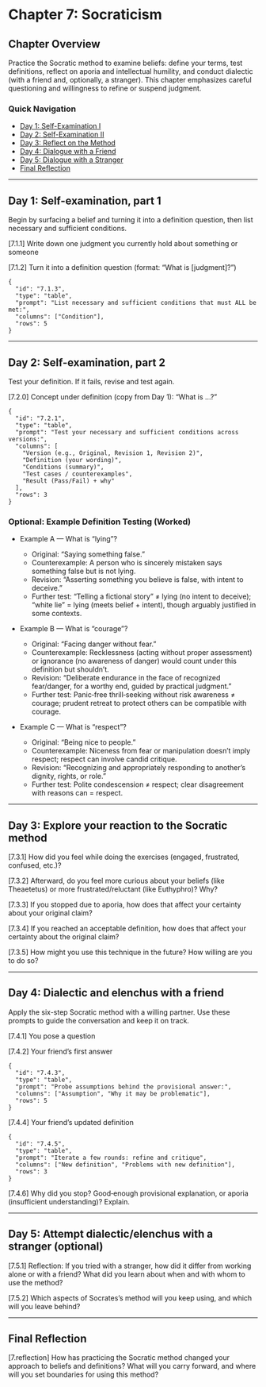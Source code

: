 # Chapter 7: Socraticism

## Chapter Overview
Practice the Socratic method to examine beliefs: define your terms, test definitions, reflect on aporia and intellectual humility, and conduct dialectic (with a friend and, optionally, a stranger). This chapter emphasizes careful questioning and willingness to refine or suspend judgment.

### Quick Navigation
- [Day 1: Self-Examination I](socraticism#day-1)
- [Day 2: Self-Examination II](socraticism#day-2)
- [Day 3: Reflect on the Method](socraticism#day-3)
- [Day 4: Dialogue with a Friend](socraticism#day-4)
- [Day 5: Dialogue with a Stranger](socraticism#day-5)
- [Final Reflection](socraticism#final-reflection)

---

## Day 1: Self-examination, part 1

Begin by surfacing a belief and turning it into a definition question, then list necessary and sufficient conditions.

[7.1.1] Write down one judgment you currently hold about something or someone

[7.1.2] Turn it into a definition question (format: “What is [judgment]?”)

```qa
{
  "id": "7.1.3",
  "type": "table",
  "prompt": "List necessary and sufficient conditions that must ALL be met:",
  "columns": ["Condition"],
  "rows": 5
}
```

---

## Day 2: Self-examination, part 2

Test your definition. If it fails, revise and test again.

[7.2.0] Concept under definition (copy from Day 1): “What is …?”

```qa
{
  "id": "7.2.1",
  "type": "table",
  "prompt": "Test your necessary and sufficient conditions across versions:",
  "columns": [
    "Version (e.g., Original, Revision 1, Revision 2)",
    "Definition (your wording)",
    "Conditions (summary)",
    "Test cases / counterexamples",
    "Result (Pass/Fail) + why"
  ],
  "rows": 3
}
```

### Optional: Example Definition Testing (Worked)

- Example A — What is “lying”?
  - Original: “Saying something false.”
  - Counterexample: A person who is sincerely mistaken says something false but is not lying.
  - Revision: “Asserting something you believe is false, with intent to deceive.”
  - Further test: “Telling a fictional story” ≠ lying (no intent to deceive); “white lie” = lying (meets belief + intent), though arguably justified in some contexts.

- Example B — What is “courage”?
  - Original: “Facing danger without fear.”
  - Counterexample: Recklessness (acting without proper assessment) or ignorance (no awareness of danger) would count under this definition but shouldn’t.
  - Revision: “Deliberate endurance in the face of recognized fear/danger, for a worthy end, guided by practical judgment.”
  - Further test: Panic‑free thrill‑seeking without risk awareness ≠ courage; prudent retreat to protect others can be compatible with courage.

- Example C — What is “respect”?
  - Original: “Being nice to people.”
  - Counterexample: Niceness from fear or manipulation doesn’t imply respect; respect can involve candid critique.
  - Revision: “Recognizing and appropriately responding to another’s dignity, rights, or role.”
  - Further test: Polite condescension ≠ respect; clear disagreement with reasons can = respect.

---

## Day 3: Explore your reaction to the Socratic method

[7.3.1] How did you feel while doing the exercises (engaged, frustrated, confused, etc.)?

[7.3.2] Afterward, do you feel more curious about your beliefs (like Theaetetus) or more frustrated/reluctant (like Euthyphro)? Why?

[7.3.3] If you stopped due to aporia, how does that affect your certainty about your original claim?

[7.3.4] If you reached an acceptable definition, how does that affect your certainty about the original claim?

[7.3.5] How might you use this technique in the future? How willing are you to do so?

---

## Day 4: Dialectic and elenchus with a friend

Apply the six-step Socratic method with a willing partner. Use these prompts to guide the conversation and keep it on track.

[7.4.1] You pose a question

[7.4.2] Your friend’s first answer

```qa
{
  "id": "7.4.3",
  "type": "table",
  "prompt": "Probe assumptions behind the provisional answer:",
  "columns": ["Assumption", "Why it may be problematic"],
  "rows": 5
}
```

[7.4.4] Your friend’s updated definition

```qa
{
  "id": "7.4.5",
  "type": "table",
  "prompt": "Iterate a few rounds: refine and critique",
  "columns": ["New definition", "Problems with new definition"],
  "rows": 3
}
```

[7.4.6] Why did you stop? Good‑enough provisional explanation, or aporia (insufficient understanding)? Explain.

---

## Day 5: Attempt dialectic/elenchus with a stranger (optional)

[7.5.1] Reflection: If you tried with a stranger, how did it differ from working alone or with a friend? What did you learn about when and with whom to use the method?

[7.5.2] Which aspects of Socrates’s method will you keep using, and which will you leave behind?

---

## Final Reflection

[7.reflection] How has practicing the Socratic method changed your approach to beliefs and definitions? What will you carry forward, and where will you set boundaries for using this method?
